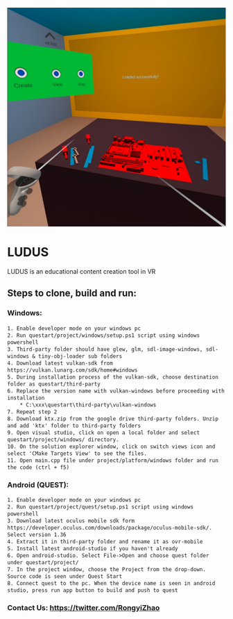 ![](/webassets/title2.jpg)

# LUDUS

LUDUS is an educational content creation tool in VR

## Steps to clone, build and run:

### Windows:
	1. Enable developer mode on your windows pc
	2. Run questart/project/windows/setup.ps1 script using windows powershell
	3. Third-party folder should have glew, glm, sdl-image-windows, sdl-windows & tiny-obj-loader sub folders
	4. Download latest vulkan-sdk from https://vulkan.lunarg.com/sdk/home#windows
	5. During installation process of the vulkan-sdk, choose destination folder as questart/third-party
	6. Replace the version name with vulkan-windows before proceeding with installation
		* C:\xxx\questart\third-party\vulkan-windows
	7. Repeat step 2
	8. Download ktx.zip from the google drive third-party folders. Unzip and add 'ktx' folder to third-party folders
	9. Open visual studio, click on open a local folder and select questart/project/windows/ directory. 
	10. On the solution explorer window, click on switch views icon and select 'CMake Targets View' to see the files.
	11. Open main.cpp file under project/platform/windows folder and run the code (ctrl + f5)

### Android (QUEST):
	1. Enable developer mode on your windows pc
	2. Run questart/project/quest/setup.ps1 script using windows powershell
	3. Download latest oculus mobile sdk form https://developer.oculus.com/downloads/package/oculus-mobile-sdk/. Select version 1.36
	4. Extract it in third-party folder and rename it as ovr-mobile
	5. Install latest android-studio if you haven't already
	6. Open android-studio. Select File->Open and choose quest folder under questart/project/
	7. In the project window, choose the Project from the drop-down. Source code is seen under Quest Start
	8. Connect quest to the pc. When the device name is seen in android studio, press run app button to build and push to quest
### Contact Us: https://twitter.com/RongyiZhao
